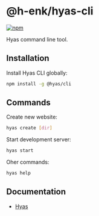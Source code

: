 # @h-enk/hyas-cli
[![npm](https://img.shields.io/npm/v/@hyas/cli.svg?style=flat-square)](https://www.npmjs.com/package/@hyas/cli)

Hyas command line tool.

## Installation

Install Hyas CLI globally:

```bash
npm install -g @hyas/cli
```

## Commands

Create new website:

```bash
hyas create [dir]
```

Start development server:

```bash
hyas start
```

Oher commands:

```bash
hyas help
```

## Documentation
- [Hyas](https://gethyas.com/)
